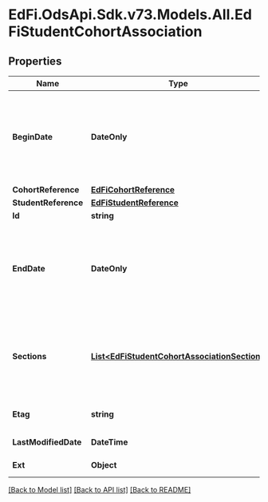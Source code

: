 # EdFi.OdsApi.Sdk.v73.Models.All.EdFiStudentCohortAssociation

## Properties

Name | Type | Description | Notes
------------ | ------------- | ------------- | -------------
**BeginDate** | **DateOnly** | The month, day, and year on which the student was first identified as part of the cohort.  Note: Date interpretation may vary. Ed-Fi recommends inclusive dates, but states may define dates as inclusive or exclusive. For calculations, align with local guidelines. | 
**CohortReference** | [**EdFiCohortReference**](EdFiCohortReference.md) |  | 
**StudentReference** | [**EdFiStudentReference**](EdFiStudentReference.md) |  | 
**Id** | **string** |  | [optional] 
**EndDate** | **DateOnly** | The month, day, and year on which the student was removed as part of the cohort.  Note: Date interpretation may vary. Ed-Fi recommends inclusive dates, but states may define dates as inclusive or exclusive. For calculations, align with local guidelines. | [optional] 
**Sections** | [**List&lt;EdFiStudentCohortAssociationSection&gt;**](EdFiStudentCohortAssociationSection.md) | An unordered collection of studentCohortAssociationSections. The cohort representing the subdivision of students within one or more sections. For example, a group of students may be given additional instruction and tracked as a cohort. | [optional] 
**Etag** | **string** | A unique system-generated value that identifies the version of the resource. | [optional] 
**LastModifiedDate** | **DateTime** | The date and time the resource was last modified. | [optional] 
**Ext** | **Object** | Extensions to the StudentCohortAssociation entity. | [optional] 

[[Back to Model list]](../../README.md#documentation-for-models) [[Back to API list]](../../README.md#documentation-for-api-endpoints) [[Back to README]](../../README.md)


